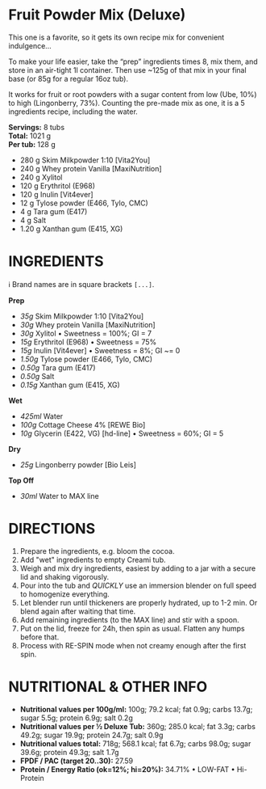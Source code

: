 # Fruit Powder Mix (Deluxe)

This one is a favorite, so it gets its own recipe mix for convenient indulgence…

To make your life easier, take the “prep” ingredients times 8, mix them, and store in an air-tight 1l container.
Then use ~125g of that mix in your final base (or 85g for a regular 16oz tub).

It works for fruit or root powders with a sugar content from low (Ube, 10%) to high (Lingonberry, 73%).
Counting the pre-made mix as one, it is a 5 ingredients recipe, including the water.

**Servings:** 8 tubs         
**Total:** 1021 g         
**Per tub:** 128 g         

 * 280 g Skim Milkpowder 1:10 [Vita2You]
 * 240 g Whey protein Vanilla [MaxiNutrition]
 * 240 g Xylitol
 * 120 g Erythritol (E968)
 * 120 g Inulin [Vit4ever]
 * 12 g Tylose powder (E466, Tylo, CMC)
 * 4 g Tara gum (E417)
 * 4 g Salt
 * 1.20 g Xanthan gum (E415, XG)

# INGREDIENTS

ℹ️ Brand names are in square brackets `[...]`.

**Prep**

  - _35g_ Skim Milkpowder 1:10 [Vita2You]
  - _30g_ Whey protein Vanilla [MaxiNutrition]
  - _30g_ Xylitol • Sweetness = 100%; GI = 7
  - _15g_ Erythritol (E968) • Sweetness = 75%
  - _15g_ Inulin [Vit4ever] • Sweetness = 8%; GI ~= 0
  - _1.50g_ Tylose powder (E466, Tylo, CMC)
  - _0.50g_ Tara gum (E417)
  - _0.50g_ Salt
  - _0.15g_ Xanthan gum (E415, XG)

**Wet**

  - _425ml_ Water
  - _100g_ Cottage Cheese 4% [REWE Bio]
  - _10g_ Glycerin (E422, VG) [hd-line] • Sweetness = 60%; GI = 5

**Dry**

  - _25g_ Lingonberry powder [Bio Leis]

**Top Off**

  - _30ml_ Water to MAX line

# DIRECTIONS

 1. Prepare the ingredients, e.g. bloom the cocoa.
 1. Add "wet" ingredients to empty Creami tub.
 1. Weigh and mix dry ingredients, easiest by adding to a jar with a secure lid and shaking vigorously.
 1. Pour into the tub and *QUICKLY* use an immersion blender on full speed to homogenize everything.
 1. Let blender run until thickeners are properly hydrated, up to 1-2 min. Or blend again after waiting that time.
 1. Add remaining ingredients (to the MAX line) and stir with a spoon.
 1. Put on the lid, freeze for 24h, then spin as usual. Flatten any humps before that.
 1. Process with RE-SPIN mode when not creamy enough after the first spin.

# NUTRITIONAL & OTHER INFO
- **Nutritional values per 100g/ml:** 100g; 79.2 kcal; fat 0.9g; carbs 13.7g; sugar 5.5g; protein 6.9g; salt 0.2g
- **Nutritional values per ½ Deluxe Tub:** 360g; 285.0 kcal; fat 3.3g; carbs 49.2g; sugar 19.9g; protein 24.7g; salt 0.9g
- **Nutritional values total:** 718g; 568.1 kcal; fat 6.7g; carbs 98.0g; sugar 39.6g; protein 49.3g; salt 1.7g
- **FPDF / PAC (target 20..30):** 27.59
- **Protein / Energy Ratio (ok=12%; hi=20%):** 34.71% • LOW-FAT • Hi-Protein

